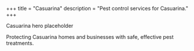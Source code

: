 +++
title = "Casuarina"
description = "Pest control services for Casuarina."
+++

<div class="hero">Casuarina hero placeholder</div>

Protecting Casuarina homes and businesses with safe, effective pest treatments.

<div class="placeholder-box"></div>

